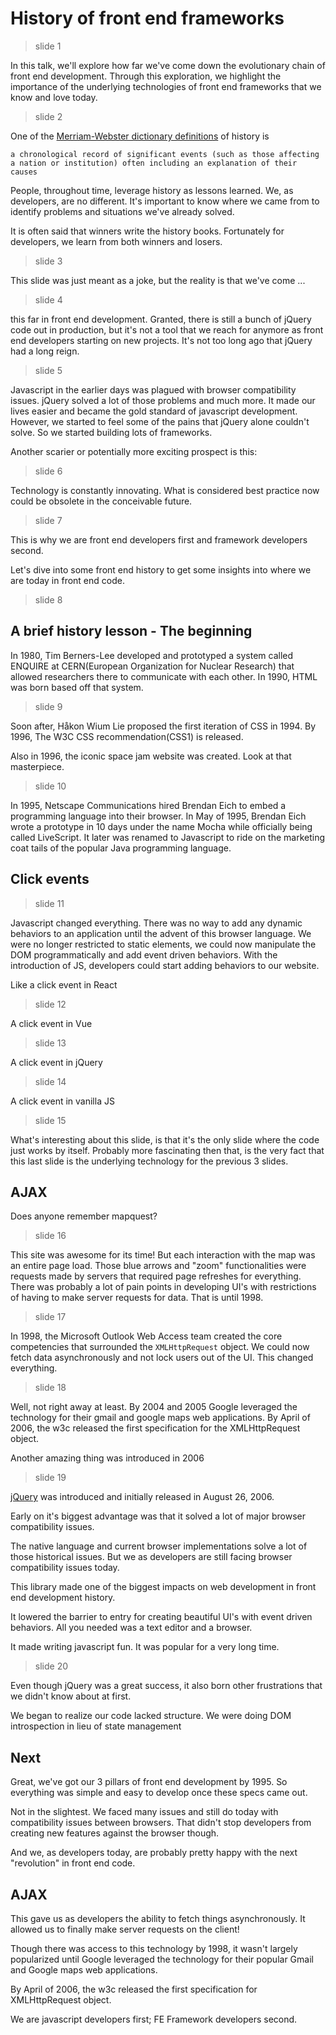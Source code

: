# History of front end frameworks
> slide 1

In this talk, we'll explore how far we've come down the evolutionary chain of front end development. Through this exploration, we highlight the importance of the underlying technologies of front end frameworks that we know and love today.

> slide 2

One of the [Merriam-Webster dictionary definitions](https://www.merriam-webster.com/dictionary/history?utm_campaign=sd&utm_medium=serp&utm_source=jsonld) of history is

```
a chronological record of significant events (such as those affecting a nation or institution) often including an explanation of their causes
```

People, throughout time, leverage history as lessons learned. We, as developers, are no different. It's important to know where we came from to identify problems and situations we've already solved.

It is often said that winners write the history books. Fortunately for developers, we learn from both winners and losers.

> slide 3

This slide was just meant as a joke, but the reality is that we've come ...

> slide 4

this far in front end development. Granted, there is still a bunch of jQuery code out in production, but it's not a tool that we reach for anymore as front end developers starting on new projects. It's not too long ago that jQuery had a long reign.

> slide 5

Javascript in the earlier days was plagued with browser compatibility issues. jQuery solved a lot of those problems and much more. It made our lives easier and became the gold standard of javascript development. However, we started to feel some of the pains that jQuery alone couldn't solve. So we started building lots of frameworks.

Another scarier or potentially more exciting prospect is this:

> slide 6

Technology is constantly innovating. What is considered best practice now could be obsolete in the conceivable future.

> slide 7

This is why we are front end developers first and framework developers second.

Let's dive into some front end history to get some insights into where we are today in front end code.

> slide 8

## A brief history lesson - The beginning

In 1980, Tim Berners-Lee developed and prototyped a system called ENQUIRE at CERN(European Organization for Nuclear Research) that allowed researchers there to communicate with each other. In 1990, HTML was born based off that system.

> slide 9

Soon after, Håkon Wium Lie proposed the first iteration of CSS in 1994. By 1996, The W3C CSS recommendation(CSS1) is released.

Also in 1996, the iconic space jam website was created. Look at that masterpiece.

> slide 10


In 1995, Netscape Communications hired Brendan Eich to embed a programming language into their browser. In May of 1995, Brendan Eich wrote a prototype in 10 days under the name Mocha while officially being called LiveScript. It later was renamed to Javascript to ride on the marketing coat tails of the popular Java programming language.

## Click events

> slide 11

Javascript changed everything. There was no way to add any dynamic behaviors to an application until the advent of this browser language. We were no longer restricted to static elements, we could now manipulate the DOM programmatically and add event driven behaviors. With the introduction of JS, developers could start adding behaviors to our website.

Like a click event in React

> slide 12

A click event in Vue

> slide 13

A click event in jQuery

> slide 14

A click event in vanilla JS

> slide 15

What's interesting about this slide, is that it's the only slide where the code just works by itself. Probably more fascinating then that, is the very fact that this last slide is the underlying technology for the previous 3 slides.

## AJAX

Does anyone remember mapquest?

> slide 16

This site was awesome for its time! But each interaction with the map was an entire page load. Those blue arrows and "zoom" functionalities were requests made by servers that required page refreshes for everything. There was probably a lot of pain points in developing UI's with restrictions of having to make server requests for data. That is until 1998.

> slide 17

In 1998, the Microsoft Outlook Web Access team created the core competencies that surrounded the `XMLHttpRequest` object. We could now fetch data asynchronously and not lock users out of the UI. This changed everything.

> slide 18

Well, not right away at least. By 2004 and 2005 Google leveraged the technology for their gmail and google maps web applications. By April of 2006, the w3c released the first specification for the XMLHttpRequest object.

Another amazing thing was introduced in 2006

> slide 19

[jQuery](https://en.wikipedia.org/wiki/JQuery#History) was introduced and initially released in August 26, 2006.

Early on it's biggest advantage was that it solved a lot of major browser compatibility issues.

The native language and current browser implementations solve a lot of those historical issues. But we as developers are still facing browser compatibility issues today.

This library made one of the biggest impacts on web development in front end development history.

It lowered the barrier to entry for creating beautiful UI's with event driven behaviors. All you needed was a text editor and a browser.

It made writing javascript fun. It was popular for a very long time.

> slide 20

Even though jQuery was a great success, it also born other frustrations that we didn't know about at first.

We began to realize our code lacked structure. We were doing DOM introspection in lieu of state management


## Next

Great, we've got our 3 pillars of front end development by 1995. So everything was simple and easy to develop once these specs came out.

Not in the slightest. We faced many issues and still do today with compatibility issues between browsers. That didn't stop developers from creating new features against the browser though.

And we, as developers today, are probably pretty happy with the next "revolution" in front end code.

## AJAX
 This gave us as developers the ability to fetch things asynchronously. It allowed us to finally make server requests on the client!

Though there was access to this technology by 1998, it wasn't largely popularized until Google leveraged the technology for their popular Gmail and Google maps web applications.

By April of 2006, the w3c released the first specification for XMLHttpRequest object.


We are javascript developers first; FE Framework developers second.
